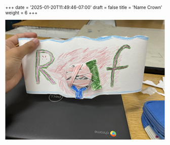 +++
date = '2025-01-20T11:49:46-07:00'
draft = false
title = 'Name Crown'
weight = 6
+++

![raf name crown](IMG_1821.jpg)